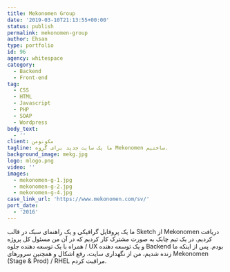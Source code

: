 ```yaml
---
title: Mekonomen Group
date: '2019-03-10T21:13:55+00:00'
status: publish
permalink: mekonomen-group
author: Ehsan
type: portfolio
id: 96
agency: whitespace
category:
  - Backend
  - Front-end
tag:
  - CSS
  - HTML
  - Javascript
  - PHP
  - SOAP
  - Wordpress
body_text:
  - ''
client: مکونومن
tagline: ما یک سایت جدید برای گروه Mekonomen ساختیم.
background_image: mekg.jpg
logo: mlogo.png
video: ''
images:
  - mekonomen-g-1.jpg
  - mekonomen-g-2.jpg
  - mekonomen-g-4.jpg
case_link_url: 'https://www.mekonomen.com/sv/'
port_date:
  - '2016'
---
```

ما یک پروفایل گرافیکی و یک راهنمای سبک در قالب Sketch از Mekonomen دریافت کردیم. در یک تیم چابک به صورت مشترک کار کردیم که در آن من مسئول کل پروژه همراه با یک توسعه دهنده جلوه / UX و یک توسعه دهنده Backend بودم. پس از اینکه ما زنده شدیم، من از نگهداری سایت، رفع اشکال و همچنین سرورهای Mekonomen (Stage &amp; Prod) / RHEL مراقبت کردم.
